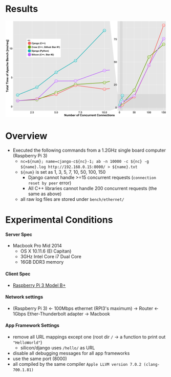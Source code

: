# Results

![](performance.png)

# Overview

+ Executed the following commands from a 1.2GHz single board computer (Raspberry Pi 3)
  + `nc=${num}; name=cjango-c${nc}-1; ab -n 10000 -c ${nc} -g ${name}.log http://192.168.0.15:8000/ > ${name}.txt`
  + `${num}` is set as 1, 3, 5, 7, 10, 50, 100, 150
    + Django cannot handle >=15 concurrent requests (`connection reset by peer` error)
    + All C++ libraries cannot handle 200 concurrent requests (the same as above)
  + all raw log files are stored under `bench/ethernet/`

# Experimental Conditions

#### Server Spec

  + Macbook Pro Mid 2014
    + OS X 10.11.6 (El Capitan)
    + 3GHz Intel Core i7 Dual Core
    + 16GB DDR3 memory

#### Client Spec

  + [Raspberry Pi 3 Model B+](https://www.raspberrypi.org/products/raspberry-pi-3-model-b/)

#### Network settings
  + (Raspberry Pi 3) <- 100Mbps ethernet (RPI3's maximum) -> Router <- 1Gbps Ether-Thunderbolt adapter -> Macbook

#### App Framework Settings

  + remove all URL mappings except one (root dir `/` -> a function to print out `"HelloWorld"`)
    + silicon/django uses `/hello/` as URL
  + disable all debugging messages for all app frameworks
  + use the same port (8000)
  + all compiled by the same compiler `Apple LLVM version 7.0.2 (clang-700.1.81)`